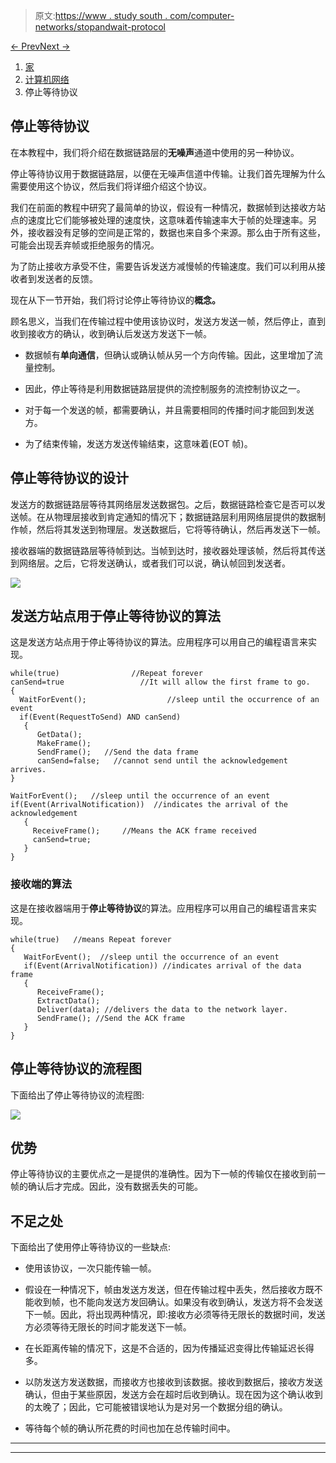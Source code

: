 > 原文:[https://www . study south . com/computer-networks/stopandwait-protocol](https://www.studytonight.com/computer-networks/stopandwait-protocol)

[← Prev](/computer-networks/simplest-protocol "Simplest Protocol")[Next →](/computer-networks/gobackn-automatic-repeat-request "Go-Back-N Automatic Repeat")

<nav aria-label="breadcrumb">

1.  [家](/)
2.  [计算机网络](/computer-networks)
3.  停止等待协议

</nav>

<article>

# 停止等待协议

在本教程中，我们将介绍在数据链路层的**无噪声**通道中使用的另一种协议。

停止等待协议用于数据链路层，以便在无噪声信道中传输。让我们首先理解为什么需要使用这个协议，然后我们将详细介绍这个协议。

我们在前面的教程中研究了最简单的协议，假设有一种情况，数据帧到达接收方站点的速度比它们能够被处理的速度快，这意味着传输速率大于帧的处理速率。另外，接收器没有足够的空间是正常的，数据也来自多个来源。那么由于所有这些，可能会出现丢弃帧或拒绝服务的情况。

为了防止接收方承受不住，需要告诉发送方减慢帧的传输速度。我们可以利用从接收者到发送者的反馈。

现在从下一节开始，我们将讨论停止等待协议的**概念。**

顾名思义，当我们在传输过程中使用该协议时，发送方发送一帧，然后停止，直到收到接收方的确认，收到确认后发送方发送下一帧。

*   数据帧有**单向通信**，但确认或确认帧从另一个方向传输。因此，这里增加了流量控制。

*   因此，停止等待是利用数据链路层提供的流控制服务的流控制协议之一。

*   对于每一个发送的帧，都需要确认，并且需要相同的传播时间才能回到发送方。

*   为了结束传输，发送方发送传输结束，这意味着(EOT 帧)。

## 停止等待协议的设计

发送方的数据链路层等待其网络层发送数据包。之后，数据链路检查它是否可以发送帧。在从物理层接收到肯定通知的情况下；数据链路层利用网络层提供的数据制作帧，然后将其发送到物理层。发送数据后，它将等待确认，然后再发送下一帧。

接收器端的数据链路层等待帧到达。当帧到达时，接收器处理该帧，然后将其传送到网络层。之后，它将发送确认，或者我们可以说，确认帧回到发送者。

![](../Images/0407f5290e9a75be0fc00c43f2451c16.png)

## 发送方站点用于停止等待协议的算法

这是发送方站点用于停止等待协议的算法。应用程序可以用自己的编程语言来实现。

```
while(true)                //Repeat forever
canSend=true                 //It will allow the first frame to go.
{
  WaitForEvent();                  //sleep until the occurrence of an event
  if(Event(RequestToSend) AND canSend)
   {
      GetData();
      MakeFrame();
      SendFrame();   //Send the data frame
      canSend=false;   //cannot send until the acknowledgement arrives.
}

WaitForEvent();   //sleep until the occurrence of an event
if(Event(ArrivalNotification))  //indicates the arrival of the acknowledgement
   {
     ReceiveFrame();     //Means the ACK frame received
     canSend=true;
   }
}
```

### 接收端的算法

这是在接收器端用于**停止等待协议**的算法。应用程序可以用自己的编程语言来实现。

```
while(true)   //means Repeat forever
{
   WaitForEvent();  //sleep until the occurrence of an event
   if(Event(ArrivalNotification)) //indicates arrival of the data frame
   {
      ReceiveFrame();
      ExtractData();
      Deliver(data); //delivers the data to the network layer.
      SendFrame(); //Send the ACK frame
   }
} 
```

## 停止等待协议的流程图

下面给出了停止等待协议的流程图:

![](../Images/0fb7fe481c1e7259ea5a946f6130b037.png)

## 优势

停止等待协议的主要优点之一是提供的准确性。因为下一帧的传输仅在接收到前一帧的确认后才完成。因此，没有数据丢失的可能。

## 不足之处

下面给出了使用停止等待协议的一些缺点:

*   使用该协议，一次只能传输一帧。

*   假设在一种情况下，帧由发送方发送，但在传输过程中丢失，然后接收方既不能收到帧，也不能向发送方发回确认。如果没有收到确认，发送方将不会发送下一帧。因此，将出现两种情况，即:接收方必须等待无限长的数据时间，发送方必须等待无限长的时间才能发送下一帧。

*   在长距离传输的情况下，这是不合适的，因为传播延迟变得比传输延迟长得多。

*   以防发送方发送数据，而接收方也接收到该数据。接收到数据后，接收方发送确认，但由于某些原因，发送方会在超时后收到确认。现在因为这个确认收到的太晚了；因此，它可能被错误地认为是对另一个数据分组的确认。

*   等待每个帧的确认所花费的时间也加在总传输时间中。

</article>

* * *

* * *